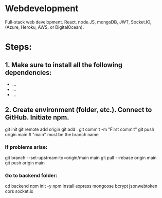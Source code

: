 # Webdevelopment
Full-stack web development. React, node.JS, mongoDB, JWT, Socket.IO, (Azure, Heroku, AWS, or DigitalOcean).

# Steps:
## 1. Make sure to install all the following dependencies:

- ...
- ...
- ...

## 2. Create environment (folder, etc.). Connect to GitHub. Initiate npm.

git init
git remote add origin <your-repo-url>
git add .
git commit -m "First commit"
git push origin main  # "main" must be the branch name

### If problems arise:

git branch --set-upstream-to=origin/main main
git pull --rebase origin main
git push origin main

### Go to backend folder:

cd backend
npm init -y
npm install express mongoose bcrypt jsonwebtoken cors socket.io
